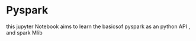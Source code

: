 # Pyspark
this jupyter Notebook aims to learn the basicsof pyspark as an python API , and spark Mlib 
